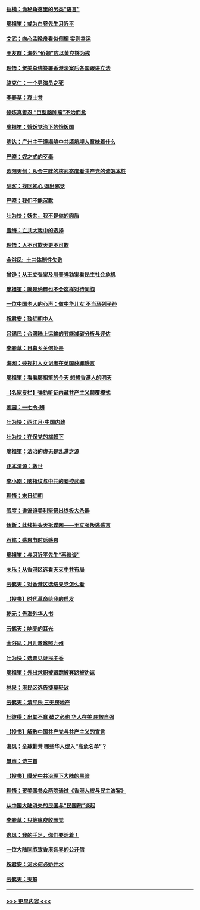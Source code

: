 #### [岳横：诡秘角落里的另类“语言”](../pages/nsc993/n11709792.md?t=12091344) 
#### [廖祖笙：或为白卷先生习近平](../pages/nsc993/n11708330.md?t=12091344) 
#### [文武：向心孟晚舟看似倒楣 实则幸运](../pages/nsc993/n11708236.md?t=12091344) 
#### [王友群：海外“侨领”应以黄克锵为戒](../pages/nsc993/n11706176.md?t=12091344) 
#### [理悟：贺美总统签署香港法案后各国跟进立法](../pages/nsc993/n11706853.md?t=12091344) 
#### [骆克仁：一个男演员之死](../pages/nsc993/n11706677.md?t=12091344) 
#### [李春草：哀土共](../pages/nsc993/n11706255.md?t=12091344) 
#### [修炼真善忍 “巨型脑肿瘤”不治而愈](../pages/nsc993/n11705340.md?t=12091344) 
#### [廖祖笙：饿饭党治下的饿饭国](../pages/nsc993/n11705085.md?t=12091344) 
#### [陈达：广州主干道塌陷中共填坑埋人意味着什么](../pages/nsc993/n11705046.md?t=12091344) 
#### [严晓：奴才式的歹毒](../pages/nsc993/n11704826.md?t=12091344) 
#### [欧阳天剑：从金三胖的核武态度看共产党的流氓本性](../pages/nsc993/n11702238.md?t=12091344) 
#### [陆客：找回初心 退出邪党](../pages/nsc993/n11702213.md?t=12091344) 
#### [严晓：我们不能沉默](../pages/nsc993/n11702110.md?t=12091344) 
#### [吐为快：妖共，我不是你的肉盾](../pages/nsc993/n11701366.md?t=12091344) 
#### [雪绮：亡共大戏中的选择](../pages/nsc993/n11699922.md?t=12091344) 
#### [理悟：人不可欺天更不可欺](../pages/nsc993/n11699657.md?t=12091344) 
#### [金浴凤:  土共体制性失败](../pages/nsc993/n11699361.md?t=12091344) 
#### [曾铮：从王立强案及川普弹劾案看民主社会危机](../pages/nsc993/n11699318.md?t=12091344) 
#### [廖祖笙：就是纳粹也不会这样对待同胞](../pages/nsc993/n11697658.md?t=12091344) 
#### [一位中国老人的心声：做中华儿女 不当马列子孙](../pages/nsc993/n11697525.md?t=12091344) 
#### [祝君安：致红朝中人](../pages/nsc993/n11697518.md?t=12091344) 
#### [吕锡民：台湾陆上运输的节能减碳分析与评估](../pages/nsc993/n11694983.md?t=12091344) 
#### [李春草：日暮乡关何处是](../pages/nsc993/n11694805.md?t=12091344) 
#### [海网：殃视打人女记者在英国获罪感言](../pages/nsc993/n11693832.md?t=12091344) 
#### [廖祖笙：看看廖祖笙的今天 想想香港人的明天](../pages/nsc993/n11693707.md?t=12091344) 
#### [【名家专栏】弹劾听证内藏共产主义颠覆模式](../pages/nsc993/n11693563.md?t=12091344) 
#### [莲园：一七令‧辨](../pages/nsc993/n11692558.md?t=12091344) 
#### [吐为快：西江月·中国内政](../pages/nsc993/n11692071.md?t=12091344) 
#### [吐为快：在保党的旗帜下](../pages/nsc993/n11691188.md?t=12091344) 
#### [廖祖笙：法治的虚无是乱港之源](../pages/nsc993/n11690605.md?t=12091344) 
#### [正本清源：救世](../pages/nsc993/n11689134.md?t=12091344) 
#### [李小刚：脑指纹与中共的脑控武器](../pages/nsc993/n11688900.md?t=12091344) 
#### [理悟：末日红朝](../pages/nsc993/n11688829.md?t=12091344) 
#### [弧度：谁逼迫美利坚祭出终极大杀器](../pages/nsc993/n11688735.md?t=12091344) 
#### [伍新：此线抽头天拆谍网——王立强叛逃感言](../pages/nsc993/n11687981.md?t=12091344) 
#### [石铭：感恩节时话感恩](../pages/nsc993/n11687568.md?t=12091344) 
#### [廖祖笙：与习近平先生“再谈谈”](../pages/nsc993/n11687005.md?t=12091344) 
#### [关乐：从香港区选看天灭中共布局](../pages/nsc993/n11686647.md?t=12091344) 
#### [云鹤天：对香港区选结果党怎么看](../pages/nsc993/n11686216.md?t=12091344) 
#### [【投书】时代革命给我的启发](../pages/nsc993/n11684287.md?t=12091344) 
#### [乾元：告海外华人书](../pages/nsc993/n11684044.md?t=12091344) 
#### [云鹤天：响亮的耳光](../pages/nsc993/n11684254.md?t=12091344) 
#### [金浴凤：月儿弯弯照九州](../pages/nsc993/n11684231.md?t=12091344) 
#### [吐为快：选票见证民主香](../pages/nsc993/n11684206.md?t=12091344) 
#### [廖祖笙：外出求职被跟踪被套路被劝返](../pages/nsc993/n11683874.md?t=12091344) 
#### [林泉：港民区选告捷莫轻敌](../pages/nsc993/n11683930.md?t=12091344) 
#### [云鹤天：清平乐 三无房地产](../pages/nsc993/n11681521.md?t=12091344) 
#### [杜彼得：出其不意 破之必也 华人在美 庄敬自强](../pages/nsc993/n11679554.md?t=12091344) 
#### [【投书】解散中国共产党与共产主义的宣言](../pages/nsc993/n11679177.md?t=12091344) 
#### [海风：全球剿共 哪些华人或入“高危名单”？](../pages/nsc993/n11678617.md?t=12091344) 
#### [慧声：诗三首](../pages/nsc993/n11678848.md?t=12091344) 
#### [【投书】曝光中共治理下大陆的黑暗](../pages/nsc993/n11678674.md?t=12091344) 
#### [理悟：贺美国参众两院通过《香港人权与民主法案》](../pages/nsc993/n11678104.md?t=12091344) 
#### [从中国大陆消失的民国与“民国热”谈起](../pages/nsc993/n11678075.md?t=12091344) 
#### [李春草：只等瘟疫收邪党](../pages/nsc993/n11677308.md?t=12091344) 
#### [逸风：我的手足，你们要活着！](../pages/nsc993/n11676352.md?t=12091344) 
#### [一位大陆同胞致香港各界的公开信](../pages/nsc993/n11675761.md?t=12091344) 
#### [祝君安：河水何必妒井水](../pages/nsc993/n11675746.md?t=12091344) 
#### [云鹤天：天怒](../pages/nsc993/n11675718.md?t=12091344) 

----
#### [ >>> 更早内容 <<< ](../indexes/nsc993-earlier.md)
